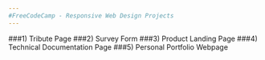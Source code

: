 ```yaml
---
#FreeCodeCamp - Responsive Web Design Projects
---
```


###1) Tribute Page
###2) Survey Form
###3) Product Landing Page
###4) Technical Documentation Page
###5) Personal Portfolio Webpage
